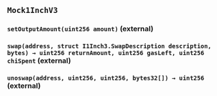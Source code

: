 ## `Mock1InchV3`






### `setOutputAmount(uint256 amount)` (external)





### `swap(address, struct I1Inch3.SwapDescription description, bytes) → uint256 returnAmount, uint256 gasLeft, uint256 chiSpent` (external)





### `unoswap(address, uint256, uint256, bytes32[]) → uint256` (external)






